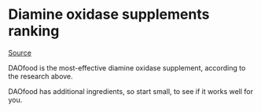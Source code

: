 [//]: # (
source: gpt-3 + jph editing
tags: supplements
)

# Diamine oxidase supplements ranking

[Source](https://www.biorxiv.org/content/biorxiv/early/2023/04/13/2023.04.13.536689.full.pdf)

DAOfood is the most-effective diamine oxidase supplement, according to the research above.

DAOfood has additional ingredients, so start small, to see if it works well for you.

